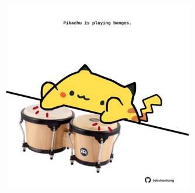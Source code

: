 <!-- built at 29/08/2024, 07:00:44 UTC -->
<p align="center">
  <img width="500" height="500" src="./ReadmeImage.svg">
</p>
